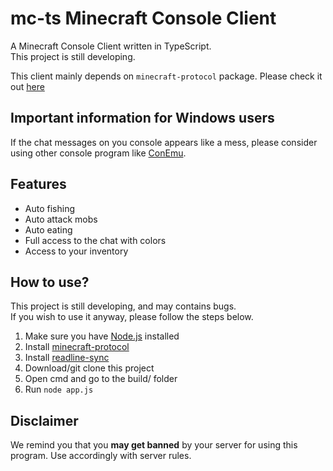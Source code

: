 # mc-ts Minecraft Console Client
A Minecraft Console Client written in TypeScript.\
This project is still developing.

This client mainly depends on `minecraft-protocol` package.
Please check it out [here](https://github.com/PrismarineJS/node-minecraft-protocol)

## Important information for Windows users
If the chat messages on you console appears like a mess,
please consider using other console program like [ConEmu](https://conemu.github.io/).

Features
-
* Auto fishing
* Auto attack mobs
* Auto eating
* Full access to the chat with colors
* Access to your inventory

How to use?
 ---
 This project is still developing, and may contains bugs.\
 If you wish to use it anyway, please follow the steps below.
 1. Make sure you have [Node.js](https://nodejs.org/) installed
 2. Install [minecraft-protocol](https://github.com/PrismarineJS/node-minecraft-protocol)
 3. Install [readline-sync](https://www.npmjs.com/package/readline-sync)
 4. Download/git clone this project
 5. Open cmd and go to the build/ folder
 6. Run `node app.js`

 Disclaimer
 -
 We remind you that you **may get banned** by your server for using this program. Use accordingly with server rules.